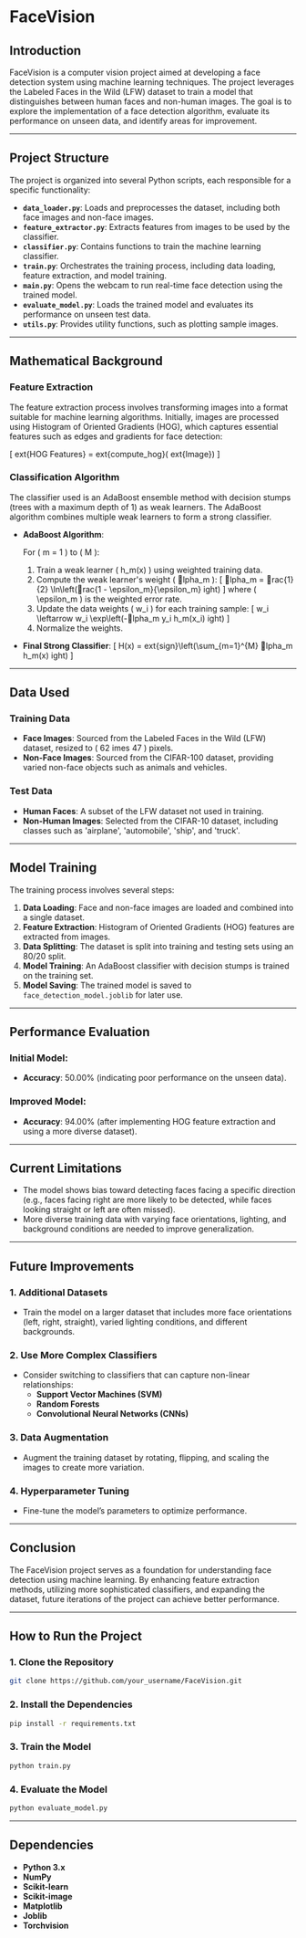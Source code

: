 # **FaceVision**

## **Introduction**

FaceVision is a computer vision project aimed at developing a face detection system using machine learning techniques. The project leverages the Labeled Faces in the Wild (LFW) dataset to train a model that distinguishes between human faces and non-human images. The goal is to explore the implementation of a face detection algorithm, evaluate its performance on unseen data, and identify areas for improvement.

---

## **Project Structure**

The project is organized into several Python scripts, each responsible for a specific functionality:

- **`data_loader.py`**: Loads and preprocesses the dataset, including both face images and non-face images.
- **`feature_extractor.py`**: Extracts features from images to be used by the classifier.
- **`classifier.py`**: Contains functions to train the machine learning classifier.
- **`train.py`**: Orchestrates the training process, including data loading, feature extraction, and model training.
- **`main.py`**: Opens the webcam to run real-time face detection using the trained model.
- **`evaluate_model.py`**: Loads the trained model and evaluates its performance on unseen test data.
- **`utils.py`**: Provides utility functions, such as plotting sample images.

---

## **Mathematical Background**

### **Feature Extraction**

The feature extraction process involves transforming images into a format suitable for machine learning algorithms. Initially, images are processed using Histogram of Oriented Gradients (HOG), which captures essential features such as edges and gradients for face detection:

\[
	ext{HOG Features} = 	ext{compute\_hog}(	ext{Image})
\]

### **Classification Algorithm**

The classifier used is an AdaBoost ensemble method with decision stumps (trees with a maximum depth of 1) as weak learners. The AdaBoost algorithm combines multiple weak learners to form a strong classifier.

- **AdaBoost Algorithm**:

  For \( m = 1 \) to \( M \):
  
  1. Train a weak learner \( h_m(x) \) using weighted training data.
  2. Compute the weak learner's weight \( lpha_m \):
     \[
     lpha_m = rac{1}{2} \ln\left(rac{1 - \epsilon_m}{\epsilon_m}
ight)
     \]
     where \( \epsilon_m \) is the weighted error rate.
  3. Update the data weights \( w_i \) for each training sample:
     \[
     w_i \leftarrow w_i \exp\left(-lpha_m y_i h_m(x_i)
ight)
     \]
  4. Normalize the weights.

- **Final Strong Classifier**:
  \[
  H(x) = 	ext{sign}\left(\sum_{m=1}^{M} lpha_m h_m(x)
ight)
  \]

---

## **Data Used**

### **Training Data**

- **Face Images**: Sourced from the Labeled Faces in the Wild (LFW) dataset, resized to \( 62 	imes 47 \) pixels.
- **Non-Face Images**: Sourced from the CIFAR-100 dataset, providing varied non-face objects such as animals and vehicles.

### **Test Data**

- **Human Faces**: A subset of the LFW dataset not used in training.
- **Non-Human Images**: Selected from the CIFAR-10 dataset, including classes such as 'airplane', 'automobile', 'ship', and 'truck'.

---

## **Model Training**

The training process involves several steps:

1. **Data Loading**: Face and non-face images are loaded and combined into a single dataset.
2. **Feature Extraction**: Histogram of Oriented Gradients (HOG) features are extracted from images.
3. **Data Splitting**: The dataset is split into training and testing sets using an 80/20 split.
4. **Model Training**: An AdaBoost classifier with decision stumps is trained on the training set.
5. **Model Saving**: The trained model is saved to `face_detection_model.joblib` for later use.

---

## **Performance Evaluation**

### Initial Model:
- **Accuracy**: 50.00% (indicating poor performance on the unseen data).

### Improved Model:
- **Accuracy**: 94.00% (after implementing HOG feature extraction and using a more diverse dataset).

---

## **Current Limitations**

- The model shows bias toward detecting faces facing a specific direction (e.g., faces facing right are more likely to be detected, while faces looking straight or left are often missed).
- More diverse training data with varying face orientations, lighting, and background conditions are needed to improve generalization.

---

## **Future Improvements**

### **1. Additional Datasets**
- Train the model on a larger dataset that includes more face orientations (left, right, straight), varied lighting conditions, and different backgrounds.

### **2. Use More Complex Classifiers**
- Consider switching to classifiers that can capture non-linear relationships:
  - **Support Vector Machines (SVM)**
  - **Random Forests**
  - **Convolutional Neural Networks (CNNs)**

### **3. Data Augmentation**
- Augment the training dataset by rotating, flipping, and scaling the images to create more variation.

### **4. Hyperparameter Tuning**
- Fine-tune the model’s parameters to optimize performance.

---

## **Conclusion**

The FaceVision project serves as a foundation for understanding face detection using machine learning. By enhancing feature extraction methods, utilizing more sophisticated classifiers, and expanding the dataset, future iterations of the project can achieve better performance.

---

## **How to Run the Project**

### **1. Clone the Repository**

```bash
git clone https://github.com/your_username/FaceVision.git
```

### **2. Install the Dependencies**

```bash
pip install -r requirements.txt
```

### **3. Train the Model**

```bash
python train.py
```

### **4. Evaluate the Model**

```bash
python evaluate_model.py
```

---

## **Dependencies**

- **Python 3.x**
- **NumPy**
- **Scikit-learn**
- **Scikit-image**
- **Matplotlib**
- **Joblib**
- **Torchvision**
